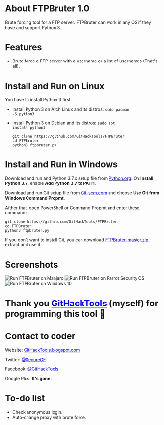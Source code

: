 # About FTPBruter 1.0
Brute forcing tool for a FTP server. FTPBruter can work in any OS if they have and support Python 3.

# Features
 * Brute force a FTP server with a username or a list of usernames (That's all).
 
# Install and Run on Linux
You have to install Python 3 first:
 * Install Python 3 on Arch Linux and its distros: <code>sudo pacman -S python3</code>
 * Install Python 3 on Debian and its distros: <code>sudo apt install python3</code>

       git clone https://github.com/GitHackTools/FTPBruter
       cd FTPBruter
       python3 ftpbruter.py
       
# Install and Run in Windows
Download and run  and Python 3.7.x setup file from <a href="https://python.org" target="_blank"><span style="color: blue">Python.org</span></a>.
On <strong>Install Python 3.7</strong>, enable <strong>Add Python 3.7 to PATH</strong>.

Download and run Git setup file from <a href="https://Git-scm.com" target="_blank"><span style="color: blue">Git-scm.com</span></a> and choose <strong>Use Git from Windows Command Propmt</strong>.

Afther that, open PowerShell or Command Propmt and enter these commands:

    git clone https://github.com/GitHackTools/FTPBruter
    cd FTPBruter
    python3 ftpbruter.py

If you don't want to install Git, you can download <a href="https://github.com/GitHackTools/FTPBruter/archive/master.zip" target="_blank"><span style="color: blue">FTPBruter-master.zip</span></a>, extract and use it.

# Screenshots
![Run FTPBruter on Manjaro](https://raw.githubusercontent.com/GitHackTools/Store-the-pictures/master/FTPBruter%201.0%20-%20Manjaro.png)
![Run FTPBruter on Parrot Security OS](https://raw.githubusercontent.com/GitHackTools/Store-the-pictures/master/FTPBruter%201.0%20-%20ParrotSec.png)
![Run FTPBruter on Windows 10](https://raw.githubusercontent.com/GitHackTools/Store-the-pictures/master/FTPBruter%201.0%20-%20Windows.png)

# Thank you <a href="https://githacktools.blogspot.com" target="_blank"><span style="color: blue">GitHackTools</span></a> (myself) for programming this tool 🙂

# Contact to coder
Website: <a href="https://githacktools.blogspot.com" target="_blank"><span style="color: blue">GitHackTools.blogspot.com</span></a>

Twitter: <a href="https://twitter.com/SecureGF" target="_blank"><span style="color: blue">@SecureGF</span></a>

Facebook: <a href="https://githacktools.blogspot.com" target="_blank"><span style="color: blue">@GitHackTools</span></a>

Google Plus: <strong>It's gone.</strong>

# To-do list
 * Check anonymous login.
 * Auto-change proxy with brute force.
